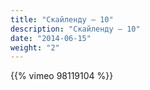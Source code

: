 ```yaml
---
title: "Скайленду — 10"
description: "Скайленду — 10"
date: "2014-06-15"
weight: "2"
---
```


{{% vimeo 98119104 %}}
